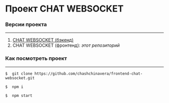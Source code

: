 # **Проект CHAT WEBSOCKET**

### **Версии проекта**
***
1. [CHAT WEBSOCKET (бэкенд)](https://github.com/api-chat-WebSocket)
2. CHAT WEBSOCKET (фронтенд): *этот репозиторий*


### **Как посмотреть проект**
***
```
$  git clone https://github.com/chashchinavera/frontend-chat-websocket.git
```
```
$  npm i
```
```
$  npm start
```